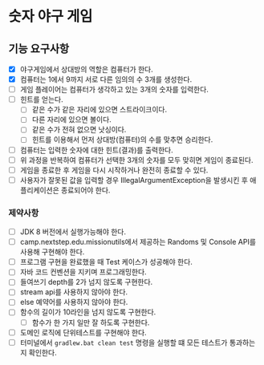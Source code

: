 # 숫자 야구 게임

## 기능 요구사항

- [x] 야구게임에서 상대방의 역할은 컴퓨터가 한다.
- [x] 컴퓨터는 1에서 9까지 서로 다른 임의의 수 3개를 생성한다.
- [ ] 게임 플레이어는 컴퓨터가 생각하고 있는 3개의 숫자를 입력한다.
- [ ] 힌트를 얻는다.
    - [ ] 같은 수가 같은 자리에 있으면 스트라이크이다.
    - [ ] 다른 자리에 있으면 볼이다.
    - [ ] 같은 수가 전혀 없으면 낫싱이다.
    - [ ] 힌트를 이용해서 먼저 상대방(컴퓨터)의 수를 맞추면 승리한다.
- [ ] 컴퓨터는 입력한 숫자에 대한 힌트(결과)를 출력한다.
- [ ] 위 과정을 반복하여 컴퓨터가 선택한 3개의 숫자를 모두 맞히면 게임이 종료된다.
- [ ] 게임을 종료한 후 게임을 다시 시작하거나 완전히 종료할 수 있다.
- [ ] 사용자가 잘못된 값을 입력할 경우 IllegalArgumentException을 발생시킨 후 애플리케이션은 종료되어야 한다.

### 제약사항
- [ ] JDK 8 버전에서 실행가능해야 한다.
- [ ] camp.nextstep.edu.missionutils에서 제공하는 Randoms 및 Console API를 사용해 구현해야 한다.
- [ ] 프로그램 구현을 완료했을 때 Test 케이스가 성공해야 한다.
- [ ] 자바 코드 컨벤션을 지키며 프로그래밍한다.
- [ ] 들여쓰기 depth를 2가 넘지 않도록 구현한다.
- [ ] stream api를 사용하지 않아야 한다.
- [ ] else 예약어를 사용하지 않아야 한다.
- [ ] 함수의 길이가 10라인을 넘지 않도록 구현한다.
    - [ ] 함수가 한 가지 일만 잘 하도록 구현한다.
- [ ] 도메인 로직에 단위테스트를 구현해야 한다.
- [ ] 터미널에서 `gradlew.bat clean test` 명령을 실행할 떄 모든 테스트가 통과하는지 확인한다.  